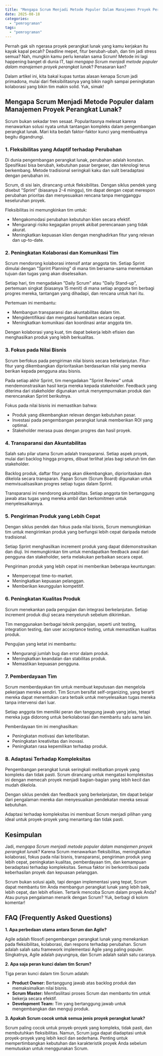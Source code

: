 ```yaml
---
title: "Mengapa Scrum Menjadi Metode Populer Dalam Manajemen Proyek Perangkat Lunak?"
date: 2025-08-18
categories: 
  - "pemrograman"
tags: 
  - "pemrograman"
---
```


Pernah gak sih ngerasa proyek perangkat lunak yang kamu kerjakan itu kayak kapal pecah? Deadline mepet, fitur berubah-ubah, dan tim jadi stress semua? Nah, mungkin kamu perlu kenalan sama Scrum! Metode ini lagi happening banget di dunia IT, tapi _mengapa Scrum menjadi metode populer dalam manajemen proyek perangkat lunak_? Penasaran kan?

Dalam artikel ini, kita bakal kupas tuntas alasan kenapa Scrum jadi primadona, mulai dari fleksibilitasnya yang bikin nagih sampai peningkatan kolaborasi yang bikin tim makin solid. Yuk, simak!

## Mengapa Scrum Menjadi Metode Populer dalam Manajemen Proyek Perangkat Lunak?

Scrum bukan sekadar tren sesaat. Popularitasnya melesat karena menawarkan solusi nyata untuk tantangan kompleks dalam pengembangan perangkat lunak. Mari kita bedah faktor-faktor kunci yang membuatnya begitu digandrungi.

### 1\. Fleksibilitas yang Adaptif terhadap Perubahan

Di dunia pengembangan perangkat lunak, perubahan adalah konstan. Spesifikasi bisa berubah, kebutuhan pasar bergeser, dan teknologi terus berkembang. Metode tradisional seringkali kaku dan sulit beradaptasi dengan perubahan ini.

Scrum, di sisi lain, dirancang untuk fleksibilitas. Dengan siklus pendek yang disebut "Sprint" (biasanya 2-4 minggu), tim dapat dengan cepat merespon perubahan prioritas dan menyesuaikan rencana tanpa mengganggu keseluruhan proyek.

Fleksibilitas ini memungkinkan tim untuk:

- Mengakomodasi perubahan kebutuhan klien secara efektif.
- Mengurangi risiko kegagalan proyek akibat perencanaan yang tidak akurat.
- Meningkatkan kepuasan klien dengan menghadirkan fitur yang relevan dan up-to-date.

### 2\. Peningkatan Kolaborasi dan Komunikasi Tim

Scrum mendorong kolaborasi intensif antar anggota tim. Setiap Sprint dimulai dengan "Sprint Planning" di mana tim bersama-sama menentukan tujuan dan tugas yang akan diselesaikan.

Setiap hari, tim mengadakan "Daily Scrum" atau "Daily Stand-up", pertemuan singkat (biasanya 15 menit) di mana setiap anggota tim berbagi progres mereka, tantangan yang dihadapi, dan rencana untuk hari itu.

Pertemuan ini membantu:

- Membangun transparansi dan akuntabilitas dalam tim.
- Mengidentifikasi dan mengatasi hambatan secara cepat.
- Meningkatkan komunikasi dan koordinasi antar anggota tim.

Dengan kolaborasi yang kuat, tim dapat bekerja lebih efisien dan menghasilkan produk yang lebih berkualitas.

### 3\. Fokus pada Nilai Bisnis

Scrum berfokus pada pengiriman nilai bisnis secara berkelanjutan. Fitur-fitur yang dikembangkan diprioritaskan berdasarkan nilai yang mereka berikan kepada pengguna atau bisnis.

Pada setiap akhir Sprint, tim mengadakan "Sprint Review" untuk mendemonstrasikan hasil kerja mereka kepada stakeholder. Feedback yang diterima dari stakeholder digunakan untuk menyempurnakan produk dan merencanakan Sprint berikutnya.

Fokus pada nilai bisnis ini memastikan bahwa:

- Produk yang dikembangkan relevan dengan kebutuhan pasar.
- Investasi pada pengembangan perangkat lunak memberikan ROI yang optimal.
- Stakeholder merasa puas dengan progres dan hasil proyek.

### 4\. Transparansi dan Akuntabilitas

Salah satu pilar utama Scrum adalah transparansi. Setiap aspek proyek, mulai dari backlog hingga progres, dibuat terlihat jelas bagi seluruh tim dan stakeholder.

Backlog produk, daftar fitur yang akan dikembangkan, diprioritaskan dan dikelola secara transparan. Papan Scrum (Scrum Board) digunakan untuk memvisualisasikan progres setiap tugas dalam Sprint.

Transparansi ini mendorong akuntabilitas. Setiap anggota tim bertanggung jawab atas tugas yang mereka ambil dan berkomitmen untuk menyelesaikannya.

### 5\. Pengiriman Produk yang Lebih Cepat

Dengan siklus pendek dan fokus pada nilai bisnis, Scrum memungkinkan tim untuk mengirimkan produk yang berfungsi lebih cepat daripada metode tradisional.

Setiap Sprint menghasilkan increment produk yang dapat didemonstrasikan dan diuji. Ini memungkinkan tim untuk mendapatkan feedback awal dari pengguna dan stakeholder, serta melakukan perbaikan secara cepat.

Pengiriman produk yang lebih cepat ini memberikan beberapa keuntungan:

- Mempercepat time-to-market.
- Meningkatkan kepuasan pelanggan.
- Memberikan keunggulan kompetitif.

### 6\. Peningkatan Kualitas Produk

Scrum menekankan pada pengujian dan integrasi berkelanjutan. Setiap increment produk diuji secara menyeluruh sebelum dikirimkan.

Tim menggunakan berbagai teknik pengujian, seperti unit testing, integration testing, dan user acceptance testing, untuk memastikan kualitas produk.

Pengujian yang ketat ini membantu:

- Mengurangi jumlah bug dan error dalam produk.
- Meningkatkan keandalan dan stabilitas produk.
- Memastikan kepuasan pengguna.

### 7\. Pemberdayaan Tim

Scrum memberdayakan tim untuk membuat keputusan dan mengelola pekerjaan mereka sendiri. Tim Scrum bersifat self-organizing, yang berarti mereka dapat menentukan cara terbaik untuk menyelesaikan tugas mereka tanpa intervensi dari luar.

Setiap anggota tim memiliki peran dan tanggung jawab yang jelas, tetapi mereka juga didorong untuk berkolaborasi dan membantu satu sama lain.

Pemberdayaan tim ini menghasilkan:

- Peningkatan motivasi dan keterlibatan.
- Peningkatan kreativitas dan inovasi.
- Peningkatan rasa kepemilikan terhadap produk.

### 8\. Adaptasi Terhadap Kompleksitas

Pengembangan perangkat lunak seringkali melibatkan proyek yang kompleks dan tidak pasti. Scrum dirancang untuk mengatasi kompleksitas ini dengan memecah proyek menjadi bagian-bagian yang lebih kecil dan mudah dikelola.

Dengan siklus pendek dan feedback yang berkelanjutan, tim dapat belajar dari pengalaman mereka dan menyesuaikan pendekatan mereka sesuai kebutuhan.

Adaptasi terhadap kompleksitas ini membuat Scrum menjadi pilihan yang ideal untuk proyek-proyek yang menantang dan tidak pasti.

## Kesimpulan

Jadi, _mengapa Scrum menjadi metode populer dalam manajemen proyek perangkat lunak_? Karena Scrum menawarkan fleksibilitas, meningkatkan kolaborasi, fokus pada nilai bisnis, transparansi, pengiriman produk yang lebih cepat, peningkatan kualitas, pemberdayaan tim, dan kemampuan beradaptasi terhadap kompleksitas. Semua faktor ini berkontribusi pada keberhasilan proyek dan kepuasan pelanggan.

Scrum bukan solusi ajaib, tapi dengan implementasi yang tepat, Scrum dapat membantu tim Anda membangun perangkat lunak yang lebih baik, lebih cepat, dan lebih efisien. Tertarik mencoba Scrum dalam proyek Anda? Atau punya pengalaman menarik dengan Scrum? Yuk, berbagi di kolom komentar!

## FAQ (Frequently Asked Questions)

**1\. Apa perbedaan utama antara Scrum dan Agile?**

Agile adalah filosofi pengembangan perangkat lunak yang menekankan pada fleksibilitas, kolaborasi, dan respons terhadap perubahan. Scrum adalah salah satu framework implementasi Agile yang paling populer. Singkatnya, Agile adalah payungnya, dan Scrum adalah salah satu caranya.

**2\. Apa saja peran kunci dalam tim Scrum?**

Tiga peran kunci dalam tim Scrum adalah:

- **Product Owner:** Bertanggung jawab atas backlog produk dan memaksimalkan nilai bisnis.
- **Scrum Master:** Memfasilitasi proses Scrum dan membantu tim untuk bekerja secara efektif.
- **Development Team:** Tim yang bertanggung jawab untuk mengembangkan dan menguji produk.

**3\. Apakah Scrum cocok untuk semua jenis proyek perangkat lunak?**

Scrum paling cocok untuk proyek-proyek yang kompleks, tidak pasti, dan membutuhkan fleksibilitas. Namun, Scrum juga dapat diadaptasi untuk proyek-proyek yang lebih kecil dan sederhana. Penting untuk mempertimbangkan kebutuhan dan karakteristik proyek Anda sebelum memutuskan untuk menggunakan Scrum.
